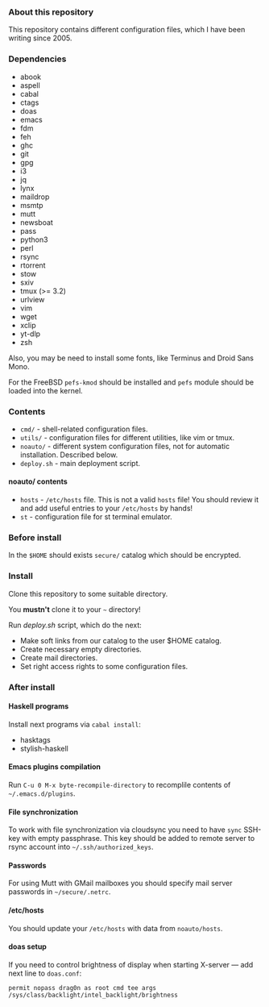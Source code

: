 ### About this repository

This repository contains different configuration files, which I have been writing since 2005.

### Dependencies

* abook
* aspell
* cabal
* ctags
* doas
* emacs
* fdm
* feh
* ghc
* git
* gpg
* i3
* jq
* lynx
* maildrop
* msmtp
* mutt
* newsboat
* pass
* python3
* perl
* rsync
* rtorrent
* stow
* sxiv
* tmux (>= 3.2)
* urlview
* vim
* wget
* xclip
* yt-dlp
* zsh

Also, you may be need to install some fonts, like Terminus and Droid Sans Mono.

For the FreeBSD `pefs-kmod` should be installed and `pefs` module should be loaded into the kernel.

### Contents

* `cmd/` - shell-related configuration files.
* `utils/` - configuration files for different utilities, like vim or tmux.
* `noauto/` - different system configuration files, not for automatic installation. Described below.
* `deploy.sh` - main deployment script.

#### noauto/ contents

* `hosts` - `/etc/hosts` file. This is not a valid `hosts` file! You should review it and add useful entries to your `/etc/hosts` by hands!
* `st` - configuration file for st terminal emulator.

### Before install

In the `$HOME` should exists `secure/` catalog which should be encrypted.

### Install

Clone this repository to some suitable directory.

You **mustn't** clone it to your `~` directory!

Run *deploy.sh* script, which do the next:
* Make soft links from our catalog to the user $HOME catalog.
* Create necessary empty directories.
* Create mail directories.
* Set right access rights to some configuration files.

### After install

#### Haskell programs

Install next programs via `cabal install`:
* hasktags
* stylish-haskell

#### Emacs plugins compilation

Run `C-u 0 M-x byte-recompile-directory` to recomplile contents of `~/.emacs.d/plugins`.

#### File synchronization

To work with file synchronization via cloudsync you need to have `sync` SSH-key with empty passphrase. This key should be added to remote server to rsync account into
`~/.ssh/authorized_keys`.

#### Passwords

For using Mutt with GMail mailboxes you should specify mail server passwords in `~/secure/.netrc`.

#### /etc/hosts

You should update your `/etc/hosts` with data from `noauto/hosts`.

#### doas setup

If you need to control brightness of display when starting X-server — add next line to `doas.conf`:

```
permit nopass drag0n as root cmd tee args /sys/class/backlight/intel_backlight/brightness
```

